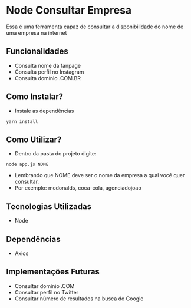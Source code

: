 # Node Consultar Empresa

Essa é uma ferramenta capaz de consultar a disponibilidade do nome de uma empresa na internet

## Funcionalidades

- Consulta nome da fanpage
- Consulta perfil no Instagram
- Consulta domínio .COM.BR

## Como Instalar?

- Instale as dependências
```
yarn install
```

## Como Utilizar?

- Dentro da pasta do projeto digite:
```
node app.js NOME
```
- Lembrando que NOME deve ser o nome da empresa a qual você quer consultar.
- Por exemplo: mcdonalds, coca-cola, agenciadojoao

## Tecnologias Utilizadas

- Node

## Dependências

- Axios

## Implementações Futuras

- Consultar domínio .COM
- Consultar perfil no Twitter
- Consultar número de resultados na busca do Google
